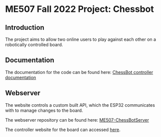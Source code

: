 # ME507 Fall 2022 Project: Chessbot

## Introduction
The project aims to allow two online users to play against each other on a robotically controlled board.

## Documentation
The documentation for the code can be found here:
[ChessBot controller documentation](https://dyruiz131.github.io/me507_Term_Project)

## Webserver
The website controls a custom built API, which the ESP32 communicates with to manage changes to the board.

The webserver repository can be found here:
[ME507-ChessBotServer](https://github.com/sam-hud/ME507-ChessBotServer)

The controller website for the board can accessed [here](https://me507-chessbot.netlify.app).



